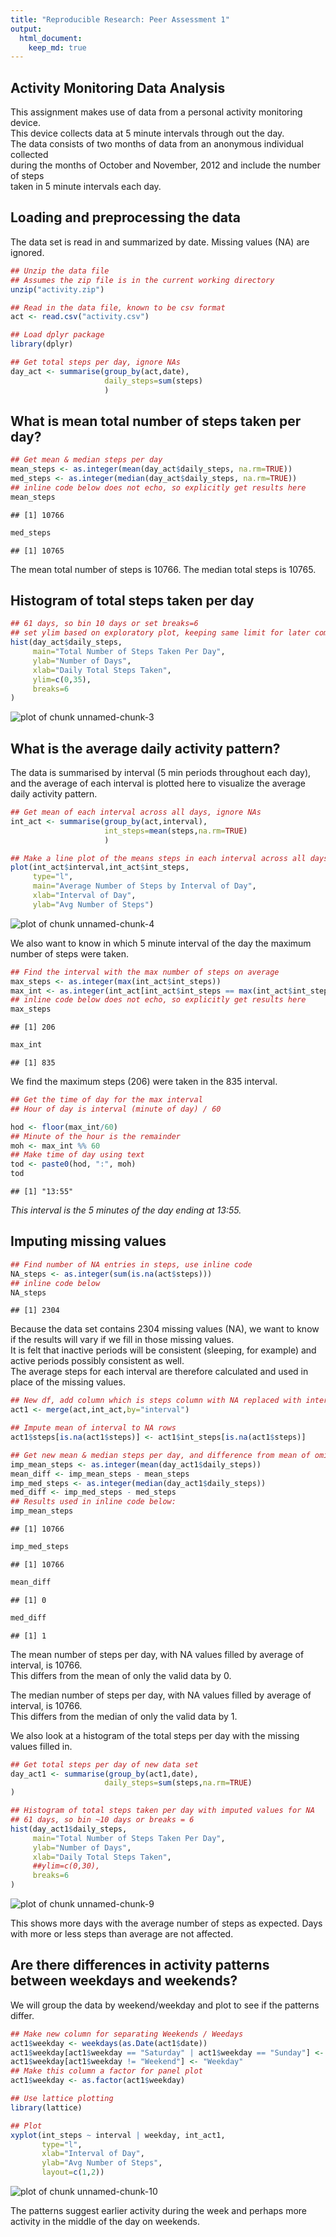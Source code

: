 ```yaml
---
title: "Reproducible Research: Peer Assessment 1"
output: 
  html_document:
    keep_md: true
---
```


## Activity Monitoring Data Analysis

This assignment makes use of data from a personal activity monitoring device.  
This device collects data at 5 minute intervals through out the day.  
The data consists of two months of data from an anonymous individual collected  
during the months of October and November, 2012 and include the number of steps  
taken in 5 minute intervals each day.



## Loading and preprocessing the data

The data set is read in and summarized by date. Missing values (NA) are ignored.  


```r
## Unzip the data file
## Assumes the zip file is in the current working directory
unzip("activity.zip")

## Read in the data file, known to be csv format
act <- read.csv("activity.csv")

## Load dplyr package
library(dplyr)

## Get total steps per day, ignore NAs
day_act <- summarise(group_by(act,date),
                     daily_steps=sum(steps)
                     )
```


## What is mean total number of steps taken per day?

```r
## Get mean & median steps per day
mean_steps <- as.integer(mean(day_act$daily_steps, na.rm=TRUE))
med_steps <- as.integer(median(day_act$daily_steps, na.rm=TRUE))
## inline code below does not echo, so explicitly get results here
mean_steps
```

```
## [1] 10766
```

```r
med_steps
```

```
## [1] 10765
```
The mean total number of steps is 10766. The median total steps is 10765.  

## Histogram of total steps taken per day  


```r
## 61 days, so bin 10 days or set breaks=6
## set ylim based on exploratory plot, keeping same limit for later comparison
hist(day_act$daily_steps,
     main="Total Number of Steps Taken Per Day", 
     ylab="Number of Days", 
     xlab="Daily Total Steps Taken",
     ylim=c(0,35), 
     breaks=6
)
```

![plot of chunk unnamed-chunk-3](figure/unnamed-chunk-3-1.png) 


## What is the average daily activity pattern?  
The data is summarised by interval (5 min periods throughout each day), and the average of each interval is plotted here to visualize the average daily activity pattern.  


```r
## Get mean of each interval across all days, ignore NAs
int_act <- summarise(group_by(act,interval),
                     int_steps=mean(steps,na.rm=TRUE)
                     )

## Make a line plot of the means steps in each interval across all days
plot(int_act$interval,int_act$int_steps,
     type="l",
     main="Average Number of Steps by Interval of Day",
     xlab="Interval of Day",
     ylab="Avg Number of Steps")
```

![plot of chunk unnamed-chunk-4](figure/unnamed-chunk-4-1.png) 

We also want to know in which 5 minute interval of the day the maximum number of steps were taken.  

```r
## Find the interval with the max number of steps on average
max_steps <- as.integer(max(int_act$int_steps))
max_int <- as.integer(int_act[int_act$int_steps == max(int_act$int_steps),1])
## inline code below does not echo, so explicitly get results here
max_steps
```

```
## [1] 206
```

```r
max_int
```

```
## [1] 835
```
We find the maximum steps (206) were taken in the 835 interval.

```r
## Get the time of day for the max interval
## Hour of day is interval (minute of day) / 60

hod <- floor(max_int/60)
## Minute of the hour is the remainder
moh <- max_int %% 60
## Make time of day using text
tod <- paste0(hod, ":", moh)
tod
```

```
## [1] "13:55"
```
*This interval is the 5 minutes of the day ending at 13:55.*

## Imputing missing values

```r
## Find number of NA entries in steps, use inline code
NA_steps <- as.integer(sum(is.na(act$steps)))
## inline code below
NA_steps
```

```
## [1] 2304
```

Because the data set contains 2304 missing values (NA), we want to know if the results will vary if we fill in those missing values.  
It is felt that inactive periods will be consistent (sleeping, for example) and active periods possibly consistent as well.  
The average steps for each interval are therefore calculated and used in place of the missing values.  


```r
## New df, add column which is steps column with NA replaced with interval mean
act1 <- merge(act,int_act,by="interval")

## Impute mean of interval to NA rows
act1$steps[is.na(act1$steps)] <- act1$int_steps[is.na(act1$steps)]

## Get new mean & median steps per day, and difference from mean of omitted NA data set
imp_mean_steps <- as.integer(mean(day_act1$daily_steps))
mean_diff <- imp_mean_steps - mean_steps
imp_med_steps <- as.integer(median(day_act1$daily_steps))
med_diff <- imp_med_steps - med_steps
## Results used in inline code below:
imp_mean_steps
```

```
## [1] 10766
```

```r
imp_med_steps
```

```
## [1] 10766
```

```r
mean_diff
```

```
## [1] 0
```

```r
med_diff
```

```
## [1] 1
```
The mean number of steps per day, with NA values filled by average of interval, is 10766.  
This differs from the mean of only the valid data by 0.  

The median number of steps per day, with NA values filled by average of interval, is 10766.  
This differs from the median of only the valid data by 1.  

We also look at a histogram of the total steps per day with the missing values filled in.  
 

```r
## Get total steps per day of new data set
day_act1 <- summarise(group_by(act1,date),
                     daily_steps=sum(steps,na.rm=TRUE)
)

## Histogram of total steps taken per day with imputed values for NA
## 61 days, so bin ~10 days or breaks = 6
hist(day_act1$daily_steps,
     main="Total Number of Steps Taken Per Day", 
     ylab="Number of Days", 
     xlab="Daily Total Steps Taken",
     ##ylim=c(0,30),
     breaks=6
)
```

![plot of chunk unnamed-chunk-9](figure/unnamed-chunk-9-1.png) 

This shows more days with the average number of steps as expected. Days with more or less steps than average are not affected.

## Are there differences in activity patterns between weekdays and weekends?  

We will group the data by weekend/weekday and plot to see if the patterns differ.  

```r
## Make new column for separating Weekends / Weedays
act1$weekday <- weekdays(as.Date(act1$date))
act1$weekday[act1$weekday == "Saturday" | act1$weekday == "Sunday"] <- "Weekend"
act1$weekday[act1$weekday != "Weekend"] <- "Weekday"
## Make this column a factor for panel plot
act1$weekday <- as.factor(act1$weekday)

## Use lattice plotting
library(lattice)

## Plot
xyplot(int_steps ~ interval | weekday, int_act1, 
       type="l",
       xlab="Interval of Day",
       ylab="Avg Number of Steps",
       layout=c(1,2))
```

![plot of chunk unnamed-chunk-10](figure/unnamed-chunk-10-1.png) 

The patterns suggest earlier activity during the week and perhaps more activity in the middle of the day on weekends.  
